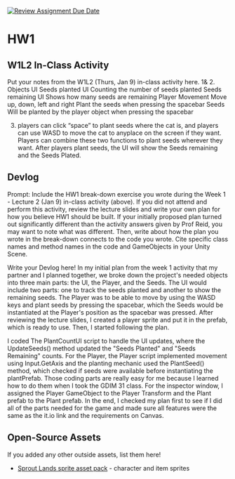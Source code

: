 [![Review Assignment Due Date](https://classroom.github.com/assets/deadline-readme-button-22041afd0340ce965d47ae6ef1cefeee28c7c493a6346c4f15d667ab976d596c.svg)](https://classroom.github.com/a/MjLLqDcN)
# HW1
## W1L2 In-Class Activity

Put your notes from the W1L2 (Thurs, Jan 9) in-class activity here.
1& 2. Objects
    UI
        Seeds planted UI
            Counting the number of seeds planted
        Seeds remaining UI
            Shows how many seeds are remaining
    Player
        Movement
            Move up, down, left and right
            Plant the seeds when pressing the spacebar
    Seeds
        Will be planted by the player object when pressing the spacebar

3. players can click “space” to plant seeds where the cat is, and players can use WASD to move the cat to anyplace on the screen if they want. Players can combine these two functions to plant seeds wherever they want. After players plant seeds, the UI will show the Seeds remaining and the Seeds Plated.


## Devlog
Prompt: Include the HW1 break-down exercise you wrote during the Week 1 - Lecture 2 (Jan 9) in-class activity (above). If you did not attend and perform this activity, review the lecture slides and write your own plan for how you believe HW1 should be built. If your initially proposed plan turned out significantly different than the activity answers given by Prof Reid, you may want to note what was different. Then, write about how the plan you wrote in the break-down connects to the code you wrote. Cite specific class names and method names in the code and GameObjects in your Unity Scene.


Write your Devlog here!
In my initial plan from the week 1 activity that my partner and I planned together, we broke down the project's needed objects into three main parts: the UI, the Player, and the Seeds. The UI would include two parts: one to track the seeds planted and another to show the remaining seeds. The Player was to be able to move by using the WASD keys and plant seeds by pressing the spacebar, which the Seeds would be instantiated at the Player's position as the spacebar was pressed. After reviewing the lecture slides, I created a player sprite and put it in the prefab, which is ready to use. Then, I started following the plan.

I coded The PlantCountUI script to handle the UI updates, where the UpdateSeeds() method updated the "Seeds Planted" and "Seeds Remaining" counts. For the Player, the Player script implemented movement using Input.GetAxis and the planting mechanic used the PlantSeed() method, which checked if seeds were available before instantiating the plantPrefab. Those coding parts are really easy for me because I learned how to do them when I took the GDIM 31 class. For the inspector window, I assigned the Player GameObject to the Player Transform and the Plant prefab to the Plant prefab. In the end, I checked my plan first to see if I did all of the parts needed for the game and made sure all features were the same as the it.io link and the requirements on Canvas.


## Open-Source Assets
If you added any other outside assets, list them here!
- [Sprout Lands sprite asset pack](https://cupnooble.itch.io/sprout-lands-asset-pack) - character and item sprites
